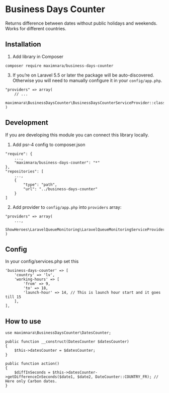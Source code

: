 # Business Days Counter
Returns difference between dates without public holidays and weekends. Works for different countries.

## Installation

1. Add library in Composer
```
composer require maximnara/business-days-counter
```
3. If you’re on Laravel 5.5 or later the package will be auto-discovered. Otherwise you will need to manually configure it in your `config/app.php`.
```
"providers" => array(
    // ...
    maximnara\BusinessDaysCounter\BusinessDaysCounterServiceProvider::class,
)
```


## Development
If you are developing this module you can connect this library locally.

1. Add psr-4 config to composer.json
```
"require": {
    ...,
    "maximnara/business-days-counter": "*"
},
"repositories": [
    ...,
    {
        "type": "path",
        "url": "../business-days-counter"
    }
]
```

2. Add provider to `config/app.php` into `providers` array:
```
"providers" => array(
    ...,
    ShowHeroes\LaravelQueueMonitoring\LaravelQueueMonitoringServiceProvider::class,
)
```

## Config
In your config/services.php set this
```
'business-days-counter' => [
    'country' => 'lv',
    'working-hours' => [
        'from' => 9,
        'to' => 18,
        'launch-hour' => 14, // This is launch hour start and it goes till 15
    ],
],
```

## How to use

```
use maximnara\BusinessDaysCounter\DatesCounter;

public function __construct(DatesCounter $datesCounter)
{
    $this->datesCounter = $datesCounter;
}

public function action()
{
    $diffInSeconds = $this->datesCounter->getDifferenceInSeconds($date1, $date2, DateCounter::COUNTRY_FR); // Here only Carbon dates.
}
```